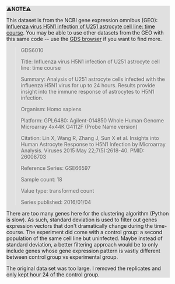 <div style="margin:2em; background-color: #e0e0e0;">

<strong>⚠️NOTE️️️⚠️</strong>

This dataset is from the NCBI gene expression omnibus (GEO): [Influenza virus H5N1 infection of U251 astrocyte cell line: time course](https://www.ncbi.nlm.nih.gov/sites/GDSbrowser?acc=GDS6010). You may be able to use other datasets from the GEO with this same code -- use the [GDS browser](https://www.ncbi.nlm.nih.gov/sites/GDSbrowser) if you want to find more.

> GDS6010
>
> Title: Influenza virus H5N1 infection of U251 astrocyte cell line: time course
>
> Summary: Analysis of U251 astrocyte cells infected with the influenza H5N1 virus for up to 24 hours. Results provide insight into the immune response of astrocytes to H5N1 infection.
>
> Organism: Homo sapiens
>
> Platform: GPL6480: Agilent-014850 Whole Human Genome Microarray 4x44K G4112F (Probe Name version)
>
> Citation: Lin X, Wang R, Zhang J, Sun X et al. Insights into Human Astrocyte Response to H5N1 Infection by Microarray Analysis. Viruses 2015 May 22;7(5):2618-40. PMID: 26008703
>
> Reference Series: GSE66597
>
> Sample count: 18
>
> Value type: transformed count
>
> Series published: 2016/01/04

There are too many genes here for the clustering algorithm (Python is slow). As such, standard deviation is used to filter out genes expression vectors that don't dramatically change during the time-course. The experiment did come with a control group: a second population of the same cell line but uninfected. Maybe instead of standard deviation, a better filtering approach would be to only include genes whose gene expression pattern is vastly different between control group vs experimental group.

The original data set was too large. I removed the replicates and only kept hour 24 of the control group.
</div>

